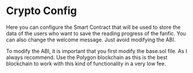 # Crypto Config
Here you can configure the Smart Contract that will be used to store the data of the users who want to save the reading progress of the fanfic. You can also change the welcome message. Just avoid modifying the ABI.

To modify the ABI, it is important that you first modify the base.sol file.
As I always recommend. Use the Polygon blockchain as this is the best blockchain to work with this kind of functionality in a very low fee.